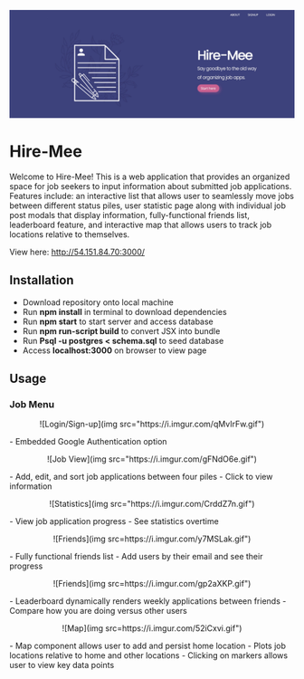 <p align="center"><img src="demo.jpg"/></p>

# Hire-Mee

Welcome to Hire-Mee! This is a web application that provides an organized space for job seekers to input information about submitted job applications. Features include: an interactive list that allows user to seamlessly move jobs between different status piles, user statistic page along with individual job post modals that display information, fully-functional friends list, leaderboard feature, and interactive map that allows users to track job locations relative to themselves.

View here: http://54.151.84.70:3000/

## Installation

- Download repository onto local machine
- Run <b>npm install</b> in terminal to download dependencies
- Run <b>npm start</b> to start server and access database
- Run <b>npm run-script build</b> to convert JSX into bundle
- Run <b>Psql -u postgres < schema.sql</b> to seed database
- Access <b>localhost:3000</b> on browser to view page

## Usage

<h3>Job Menu</h3>

<p align="center">![Login/Sign-up](img src="https://i.imgur.com/qMvIrFw.gif")<p>
- Embedded Google Authentication option

<p align="center">![Job View](img src="https://i.imgur.com/gFNdO6e.gif")<p>
- Add, edit, and sort job applications between four piles
- Click to view information

<p align="center">![Statistics](img src="https://i.imgur.com/CrddZ7n.gif")<p>
- View job application progress
- See statistics overtime

<p align="center">![Friends](img src=https://i.imgur.com/y7MSLak.gif")<p>
- Fully functional friends list
- Add users by their email and see their progress

<p align="center">![Friends](img src=https://i.imgur.com/gp2aXKP.gif")<p>
- Leaderboard dynamically renders weekly applications between friends
- Compare how you are doing versus other users

<p align="center">![Map](img src=https://i.imgur.com/52iCxvi.gif")<p>
- Map component allows user to add and persist home location
- Plots job locations relative to home and other locations
- Clicking on markers allows user to view key data points
